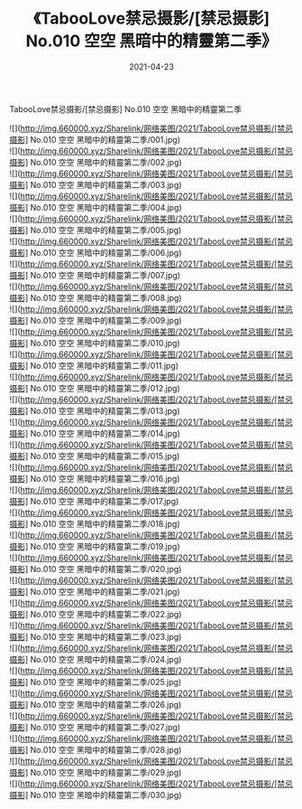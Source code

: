 ﻿---
layout: post
title:  《TabooLove禁忌摄影/[禁忌摄影] No.010 空空 黑暗中的精靈第二季》
date:   2021-04-23
img: http://img.660000.xyz/Sharelink/网络美图/2021/TabooLove禁忌摄影/[禁忌摄影] No.010 空空 黑暗中的精靈第二季/000.jpg
categories: [美女, 清纯, 唯美]
---

TabooLove禁忌摄影/[禁忌摄影] No.010 空空 黑暗中的精靈第二季

 ![](http://img.660000.xyz/Sharelink/网络美图/2021/TabooLove禁忌摄影/[禁忌摄影] No.010 空空 黑暗中的精靈第二季/001.jpg) <br>![](http://img.660000.xyz/Sharelink/网络美图/2021/TabooLove禁忌摄影/[禁忌摄影] No.010 空空 黑暗中的精靈第二季/002.jpg) <br>![](http://img.660000.xyz/Sharelink/网络美图/2021/TabooLove禁忌摄影/[禁忌摄影] No.010 空空 黑暗中的精靈第二季/003.jpg) <br>![](http://img.660000.xyz/Sharelink/网络美图/2021/TabooLove禁忌摄影/[禁忌摄影] No.010 空空 黑暗中的精靈第二季/004.jpg) <br>![](http://img.660000.xyz/Sharelink/网络美图/2021/TabooLove禁忌摄影/[禁忌摄影] No.010 空空 黑暗中的精靈第二季/005.jpg) <br>![](http://img.660000.xyz/Sharelink/网络美图/2021/TabooLove禁忌摄影/[禁忌摄影] No.010 空空 黑暗中的精靈第二季/006.jpg) <br>![](http://img.660000.xyz/Sharelink/网络美图/2021/TabooLove禁忌摄影/[禁忌摄影] No.010 空空 黑暗中的精靈第二季/007.jpg) <br>![](http://img.660000.xyz/Sharelink/网络美图/2021/TabooLove禁忌摄影/[禁忌摄影] No.010 空空 黑暗中的精靈第二季/008.jpg) <br>![](http://img.660000.xyz/Sharelink/网络美图/2021/TabooLove禁忌摄影/[禁忌摄影] No.010 空空 黑暗中的精靈第二季/009.jpg) <br>![](http://img.660000.xyz/Sharelink/网络美图/2021/TabooLove禁忌摄影/[禁忌摄影] No.010 空空 黑暗中的精靈第二季/010.jpg) <br>![](http://img.660000.xyz/Sharelink/网络美图/2021/TabooLove禁忌摄影/[禁忌摄影] No.010 空空 黑暗中的精靈第二季/011.jpg) <br>![](http://img.660000.xyz/Sharelink/网络美图/2021/TabooLove禁忌摄影/[禁忌摄影] No.010 空空 黑暗中的精靈第二季/012.jpg) <br>![](http://img.660000.xyz/Sharelink/网络美图/2021/TabooLove禁忌摄影/[禁忌摄影] No.010 空空 黑暗中的精靈第二季/013.jpg) <br>![](http://img.660000.xyz/Sharelink/网络美图/2021/TabooLove禁忌摄影/[禁忌摄影] No.010 空空 黑暗中的精靈第二季/014.jpg) <br>![](http://img.660000.xyz/Sharelink/网络美图/2021/TabooLove禁忌摄影/[禁忌摄影] No.010 空空 黑暗中的精靈第二季/015.jpg) <br>![](http://img.660000.xyz/Sharelink/网络美图/2021/TabooLove禁忌摄影/[禁忌摄影] No.010 空空 黑暗中的精靈第二季/016.jpg) <br>![](http://img.660000.xyz/Sharelink/网络美图/2021/TabooLove禁忌摄影/[禁忌摄影] No.010 空空 黑暗中的精靈第二季/017.jpg) <br>![](http://img.660000.xyz/Sharelink/网络美图/2021/TabooLove禁忌摄影/[禁忌摄影] No.010 空空 黑暗中的精靈第二季/018.jpg) <br>![](http://img.660000.xyz/Sharelink/网络美图/2021/TabooLove禁忌摄影/[禁忌摄影] No.010 空空 黑暗中的精靈第二季/019.jpg) <br>![](http://img.660000.xyz/Sharelink/网络美图/2021/TabooLove禁忌摄影/[禁忌摄影] No.010 空空 黑暗中的精靈第二季/020.jpg) <br>![](http://img.660000.xyz/Sharelink/网络美图/2021/TabooLove禁忌摄影/[禁忌摄影] No.010 空空 黑暗中的精靈第二季/021.jpg) <br>![](http://img.660000.xyz/Sharelink/网络美图/2021/TabooLove禁忌摄影/[禁忌摄影] No.010 空空 黑暗中的精靈第二季/022.jpg) <br>![](http://img.660000.xyz/Sharelink/网络美图/2021/TabooLove禁忌摄影/[禁忌摄影] No.010 空空 黑暗中的精靈第二季/023.jpg) <br>![](http://img.660000.xyz/Sharelink/网络美图/2021/TabooLove禁忌摄影/[禁忌摄影] No.010 空空 黑暗中的精靈第二季/024.jpg) <br>![](http://img.660000.xyz/Sharelink/网络美图/2021/TabooLove禁忌摄影/[禁忌摄影] No.010 空空 黑暗中的精靈第二季/025.jpg) <br>![](http://img.660000.xyz/Sharelink/网络美图/2021/TabooLove禁忌摄影/[禁忌摄影] No.010 空空 黑暗中的精靈第二季/026.jpg) <br>![](http://img.660000.xyz/Sharelink/网络美图/2021/TabooLove禁忌摄影/[禁忌摄影] No.010 空空 黑暗中的精靈第二季/027.jpg) <br>![](http://img.660000.xyz/Sharelink/网络美图/2021/TabooLove禁忌摄影/[禁忌摄影] No.010 空空 黑暗中的精靈第二季/028.jpg) <br>![](http://img.660000.xyz/Sharelink/网络美图/2021/TabooLove禁忌摄影/[禁忌摄影] No.010 空空 黑暗中的精靈第二季/029.jpg) <br>![](http://img.660000.xyz/Sharelink/网络美图/2021/TabooLove禁忌摄影/[禁忌摄影] No.010 空空 黑暗中的精靈第二季/030.jpg) <br>